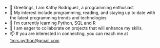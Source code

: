 - 👋 Greetings, I am Kathy Rodriguez, a programming enthusiast
- 👀 My interest include programming, reading, and staying up to date with the latest programming trends and technologies
- 🌱 I’m currently learning Python, SQL and R
- 💞️ I am eager to collaborate on projects that will enhance my skills. 
- 📫 If you are interested in connecting, you can reach me at 1mrs.python@gmail.com

<!---
Feliky/Feliky is a ✨ special ✨ repository because its `README.md` (this file) appears on your GitHub profile.
You can click the Preview link to take a look at your changes.
--->
